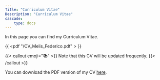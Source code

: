 ```yaml
---
Title: "Curriculum Vitae"
Description: "Curriculum Vitae"
cascade:
    type: docs
---
```


In this page you can find my Curriculum Vitae.

{{ <pdf "/CV_Melis_Federico.pdf" > }}


{{< callout emoji="📚" >}}
  Note that this CV will be updated frequently.
{{< /callout >}}


You can download the PDF version of my CV [here](/CV_Melis_Federico.pdf).
```